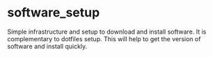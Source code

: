 # software_setup
Simple infrastructure and setup to download and install software. It is complementary to dotfiles setup. This will help to get the version of software and install quickly.
